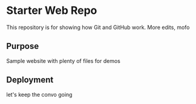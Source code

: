 # Starter Web Repo

This repository is for showing how Git and GitHub work. More edits, mofo

## Purpose

Sample website with plenty of files for demos

## Deployment

let's keep the convo going